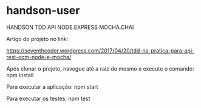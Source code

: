 # handson-user
HANDSON TDD API NODE.EXPRESS MOCHA.CHAI

Artigo do projeto no link: 

https://seventhcoder.wordpress.com/2017/04/20/tdd-na-pratica-para-api-rest-com-node-e-mocha/


Após clonar o projeto, navegue até a raiz do mesmo e execute o comando:
npm install

Para executar a aplicação: npm start

Para executar os testes: npm test
